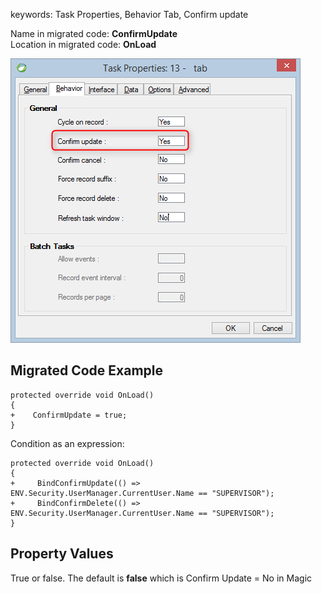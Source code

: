 ﻿keywords: Task Properties, Behavior Tab, Confirm update

Name in migrated code: **ConfirmUpdate**  
Location in migrated code: **OnLoad**

![](ConfirmUpdate.png)

## Migrated Code Example
```csdiff   
protected override void OnLoad()
{
+    ConfirmUpdate = true;
}
```        
Condition as an expression:

```csdiff   
protected override void OnLoad()
{
+     BindConfirmUpdate(() => ENV.Security.UserManager.CurrentUser.Name == "SUPERVISOR");
+     BindConfirmDelete(() => ENV.Security.UserManager.CurrentUser.Name == "SUPERVISOR");
}
```        



## Property Values
True or false. The default is **false** which is Confirm Update = No in Magic

